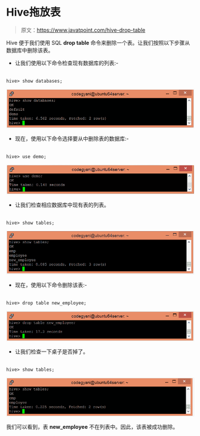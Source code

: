 # Hive拖放表

> 原文：<https://www.javatpoint.com/hive-drop-table>

Hive 便于我们使用 SQL **drop table** 命令来删除一个表。让我们按照以下步骤从数据库中删除该表。

*   让我们使用以下命令检查现有数据库的列表:-

```

hive> show databases;

```

![Hive Drop Table](img/6ba059756a3146cb051d700ba7190a0f.png)

*   现在，使用以下命令选择要从中删除表的数据库:-

```

hive> use demo;

```

![Hive Drop Table](img/a1d50e3b5171f6effe10e139c39ffd28.png)

*   让我们检查相应数据库中现有表的列表。

```

hive> show tables;

```

![Hive Drop Table](img/5c2766a07eed5851e06ae52238831eb1.png)

*   现在，使用以下命令删除该表:-

```

hive> drop table new_employee; 

```

![Hive Drop Table](img/62f1c83da146484a903c784e004e81cd.png)

*   让我们检查一下桌子是否掉了。

```

hive> show tables;

```

![Hive Drop Table](img/97692073e579409eff61dcf0270c51c2.png)

我们可以看到，表 **new_employee** 不在列表中。因此，该表被成功删除。